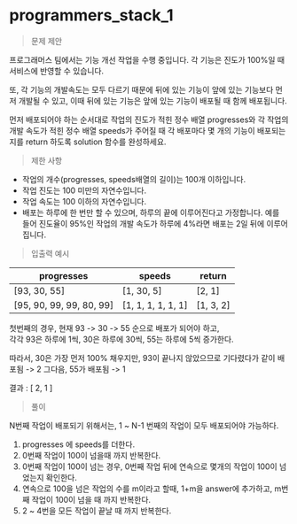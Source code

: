 # programmers_stack_1

> 문제 제안

프로그래머스 팀에서는 기능 개선 작업을 수행 중입니다. 각 기능은 진도가 100%일 때 서비스에 반영할 수 있습니다.

또, 각 기능의 개발속도는 모두 다르기 때문에 뒤에 있는 기능이 앞에 있는 기능보다 먼저 개발될 수 있고, 이때 뒤에 있는 기능은 앞에 있는 기능이 배포될 때 함께 배포됩니다.

먼저 배포되어야 하는 순서대로 작업의 진도가 적힌 정수 배열 progresses와 각 작업의 개발 속도가 적힌 정수 배열 speeds가 주어질 때 각 배포마다 몇 개의 기능이 배포되는지를 return 하도록 solution 함수를 완성하세요.

> 제한 사항

- 작업의 개수(progresses, speeds배열의 길이)는 100개 이하입니다.
- 작업 진도는 100 미만의 자연수입니다.
- 작업 속도는 100 이하의 자연수입니다.
- 배포는 하루에 한 번만 할 수 있으며, 하루의 끝에 이루어진다고 가정합니다. 예를 들어 진도율이 95%인 작업의 개발 속도가 하루에 4%라면 배포는 2일 뒤에 이루어집니다.

> 입출력 예시

| progresses               | speeds             | return    |
| ------------------------ | ------------------ | --------- |
| [93, 30, 55]             | [1, 30, 5]         | [2, 1]    |
| [95, 90, 99, 99, 80, 99] | [1, 1, 1, 1, 1, 1] | [1, 3, 2] |

첫번째의 경우, 현재 93 -> 30 -> 55 순으로 배포가 되어야 하고,  
각각 93은 하루에 1씩, 30은 하루에 30씩, 55는 하루에 5씩 증가한다.

따라서, 30은 가장 먼저 100% 채우지만, 93이 끝나지 않았으므로 기다렸다가 같이 배포됨 -> 2
그다음, 55가 배포됨 -> 1

결과 : [ 2, 1 ]

> 풀이

N번째 작업이 배포되기 위해서는, 1 ~ N-1 번째의 작업이 모두 배포되어야 가능하다.

1. progresses 에 speeds를 더한다.
2. 0번째 작업이 100이 넘을때 까지 반복한다.
3. 0번째 작업이 100이 넘는 경우, 0번째 작업 뒤에 연속으로 몇개의 작업이 100이 넘었는지 확인한다.
4. 연속으로 100을 넘은 작업의 수를 m이라고 할때, 1+m을 answer에 추가하고, m번째 작업이 100이 넘을 때 까지 반복한다.
5. 2 ~ 4번을 모든 작업이 끝날 때 까지 반복한다.
